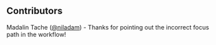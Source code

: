 Contributors
------------


Madalin Tache ([@niladam](https://github.com/niladam)) - Thanks for pointing out the incorrect focus path in the workflow!